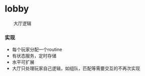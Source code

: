 # lobby

&emsp;&emsp;大厅逻辑


### 实现
* 每个玩家分配一个routine
* 有状态服务，定时存储
* 水平可扩展
* 大厅只处理玩家自己逻辑，如组队，匹配等需要交互的不再次实现